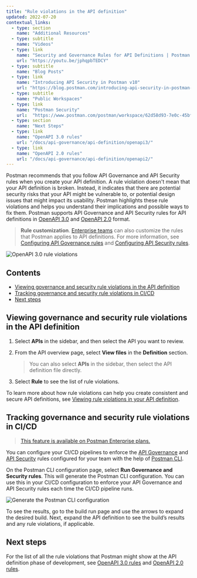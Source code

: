 ```yaml
---
title: "Rule violations in the API definition"
updated: 2022-07-20
contextual_links:
  - type: section
    name: "Additional Resources"
  - type: subtitle
    name: "Videos"
  - type: link
    name: "Security and Governance Rules for API Definitions | Postman Level Up"
    url: "https://youtu.be/jphqpbTEDCY"
  - type: subtitle
    name: "Blog Posts"
  - type: link
    name: "Introducing API Security in Postman v10"
    url: "https://blog.postman.com/introducing-api-security-in-postman-v10/"
  - type: subtitle
    name: "Public Workspaces"
  - type: link
    name: "Postman Security"
    url:  "https://www.postman.com/postman/workspace/62d58d93-7e0c-45bf-9daa-cc8e531fc344"
  - type: section
    name: "Next Steps"
  - type: link
    name: "OpenAPI 3.0 rules"
    url: "/docs/api-governance/api-definition/openapi3/"
  - type: link
    name: "OpenAPI 2.0 rules"
    url: "/docs/api-governance/api-definition/openapi2/"
---
```


Postman recommends that you follow API Governance and API Security rules when you create your API definition. A rule violation doesn't mean that your API definition is broken. Instead, it indicates that there are potential security risks that your API might be vulnerable to, or potential design issues that might impact its usability. Postman highlights these rule violations and helps you understand their implications and possible ways to fix them. Postman supports API Governance and API Security rules for API definitions in [OpenAPI 3.0](/docs/api-governance/api-definition/openapi3/) and [OpenAPI 2.0](/docs/api-governance/api-definition/openapi2/) format.

> **Rule customization**. [Enterprise teams](https://www.postman.com/pricing/) can also customize the rules that Postman applies to API definitions. For more information, see [Configuring API Governance rules](/docs/api-governance/configurable-rules/configuring-api-governance-rules/) and [Configuring API Security rules](/docs/api-governance/configurable-rules/configuring-api-security-rules/).

<img alt="OpenAPI 3.0 rule violations" src="https://assets.postman.com/postman-docs/v10/api-definition-rule-violations-openapi3-v10.1.jpg" />

## Contents

* [Viewing governance and security rule violations in the API definition](#viewing-governance-and-security-rule-violations-in-the-api-definition)
* [Tracking governance and security rule violations in CI/CD](#tracking-governance-and-security-rule-violations-in-cicd)
* [Next steps](#next-steps)

## Viewing governance and security rule violations in the API definition

1. Select **APIs** in the sidebar, and then select the API you want to review.
1. From the API overview page, select **View files** in the **Definition** section.

    > You can also select **APIs** in the sidebar, then select the API definition file directly.

1. Select **Rule** to see the list of rule violations.

To learn more about how rule violations can help you create consistent and secure API definitions, see [Viewing rule violations in your API definition](/docs/designing-and-developing-your-api/developing-an-api/defining-an-api/#viewing-rule-violations-in-your-api-definition).

## Tracking governance and security rule violations in CI/CD

> [This feature is available on Postman Enterprise plans.](https://www.postman.com/pricing)

You can configure your CI/CD pipelines to enforce the [API Governance](/docs/api-governance/configurable-rules/configuring-api-governance-rules/) and [API Security](/docs/api-governance/configurable-rules/configuring-api-security-rules/) rules configured for your team with the help of [Postman CLI](/docs/postman-cli/postman-cli-overview/).

On the Postman CLI configuration page, select **Run Governance and Security rules**. This will generate the Postman CLI configuration. You can use this in your CI/CD configuration to enforce your API Governance and API Security rules each time the CI/CD pipeline runs.

<img alt="Generate the Postman CLI configuration" src="https://assets.postman.com/postman-docs/v10/generate-postman-cli-v10-3.jpg" />

To see the results, go to the build run page and use the arrows to expand the desired build. Next, expand the API definition to see the build’s results and any rule violations, if applicable.

## Next steps

For the list of all the rule violations that Postman might show at the API definition phase of development, see [OpenAPI 3.0 rules](/docs/api-governance/api-definition/openapi3/) and [OpenAPI 2.0 rules](/docs/api-governance/api-definition/openapi2/).

